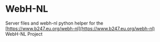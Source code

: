 # WebH-NL

Server files and webh-nl python helper for the [https://www.b247.eu.org/webh-nl](https://www.b247.eu.org/webh-nl) WebH-NL Project
